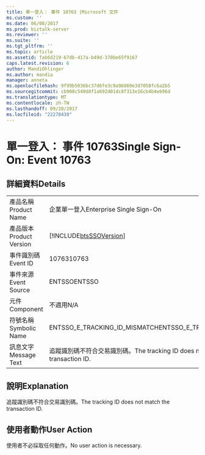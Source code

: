 ```yaml
---
title: 單一登入： 事件 10763 |Microsoft 文件
ms.custom: ''
ms.date: 06/08/2017
ms.prod: biztalk-server
ms.reviewer: ''
ms.suite: ''
ms.tgt_pltfrm: ''
ms.topic: article
ms.assetid: fab6d219-67db-417a-b49d-370be65f9167
caps.latest.revision: 6
author: MandiOhlinger
ms.author: mandia
manager: anneta
ms.openlocfilehash: 9f99b5036bc37d6fe3c9a96860e3d7058fc6a2b5
ms.sourcegitcommit: cb908c540d8f1a692d01dc8f313e16cb4b4e696d
ms.translationtype: MT
ms.contentlocale: zh-TW
ms.lasthandoff: 09/20/2017
ms.locfileid: "22278438"
---
```

# <a name="single-sign-on-event-10763"></a><span data-ttu-id="61675-102">單一登入： 事件 10763</span><span class="sxs-lookup"><span data-stu-id="61675-102">Single Sign-On: Event 10763</span></span>
## <a name="details"></a><span data-ttu-id="61675-103">詳細資料</span><span class="sxs-lookup"><span data-stu-id="61675-103">Details</span></span>  
  
|||  
|-|-|  
|<span data-ttu-id="61675-104">產品名稱</span><span class="sxs-lookup"><span data-stu-id="61675-104">Product Name</span></span>|<span data-ttu-id="61675-105">企業單一登入</span><span class="sxs-lookup"><span data-stu-id="61675-105">Enterprise Single Sign-On</span></span>|  
|<span data-ttu-id="61675-106">產品版本</span><span class="sxs-lookup"><span data-stu-id="61675-106">Product Version</span></span>|[!INCLUDE[btsSSOVersion](../includes/btsssoversion-md.md)]|  
|<span data-ttu-id="61675-107">事件識別碼</span><span class="sxs-lookup"><span data-stu-id="61675-107">Event ID</span></span>|<span data-ttu-id="61675-108">10763</span><span class="sxs-lookup"><span data-stu-id="61675-108">10763</span></span>|  
|<span data-ttu-id="61675-109">事件來源</span><span class="sxs-lookup"><span data-stu-id="61675-109">Event Source</span></span>|<span data-ttu-id="61675-110">ENTSSO</span><span class="sxs-lookup"><span data-stu-id="61675-110">ENTSSO</span></span>|  
|<span data-ttu-id="61675-111">元件</span><span class="sxs-lookup"><span data-stu-id="61675-111">Component</span></span>|<span data-ttu-id="61675-112">不適用</span><span class="sxs-lookup"><span data-stu-id="61675-112">N/A</span></span>|  
|<span data-ttu-id="61675-113">符號名稱</span><span class="sxs-lookup"><span data-stu-id="61675-113">Symbolic Name</span></span>|<span data-ttu-id="61675-114">ENTSSO_E_TRACKING_ID_MISMATCH</span><span class="sxs-lookup"><span data-stu-id="61675-114">ENTSSO_E_TRACKING_ID_MISMATCH</span></span>|  
|<span data-ttu-id="61675-115">訊息文字</span><span class="sxs-lookup"><span data-stu-id="61675-115">Message Text</span></span>|<span data-ttu-id="61675-116">追蹤識別碼不符合交易識別碼。</span><span class="sxs-lookup"><span data-stu-id="61675-116">The tracking ID does not match the transaction ID.</span></span>|  
  
## <a name="explanation"></a><span data-ttu-id="61675-117">說明</span><span class="sxs-lookup"><span data-stu-id="61675-117">Explanation</span></span>  
 <span data-ttu-id="61675-118">追蹤識別碼不符合交易識別碼。</span><span class="sxs-lookup"><span data-stu-id="61675-118">The tracking ID does not match the transaction ID.</span></span>  
  
## <a name="user-action"></a><span data-ttu-id="61675-119">使用者動作</span><span class="sxs-lookup"><span data-stu-id="61675-119">User Action</span></span>  
 <span data-ttu-id="61675-120">使用者不必採取任何動作。</span><span class="sxs-lookup"><span data-stu-id="61675-120">No user action is necessary.</span></span>